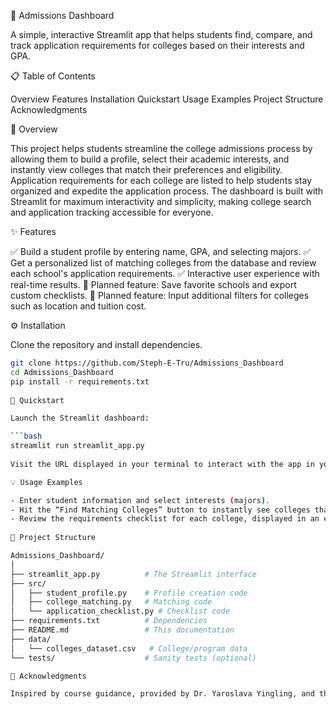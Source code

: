 🚀 Admissions Dashboard

A simple, interactive Streamlit app that helps students find, compare, and track application requirements for colleges based on their interests and GPA.

📋 Table of Contents

Overview
Features
Installation
Quickstart
Usage Examples
Project Structure
Acknowledgments

📖 Overview

This project helps students streamline the college admissions process by allowing them to build a profile, select their academic interests, and instantly view colleges that match their preferences and eligibility. Application requirements for each college are listed to help students stay organized and expedite the application process. The dashboard is built with Streamlit for maximum interactivity and simplicity, making college search and application tracking accessible for everyone.

✨ Features

✅ Build a student profile by entering name, GPA, and selecting majors.
✅ Get a personalized list of matching colleges from the database and review each school's application requirements.
✅ Interactive user experience with real-time results.
🚧 Planned feature: Save favorite schools and export custom checklists.
🚧 Planned feature: Input additional filters for colleges such as location and tuition cost.

⚙️ Installation

Clone the repository and install dependencies.

```bash
git clone https://github.com/Steph-E-Tru/Admissions_Dashboard
cd Admissions_Dashboard
pip install -r requirements.txt
                    
🚀 Quickstart

Launch the Streamlit dashboard:

```bash
streamlit run streamlit_app.py
                    
Visit the URL displayed in your terminal to interact with the app in your browser.

💡 Usage Examples

- Enter student information and select interests (majors).
- Hit the “Find Matching Colleges” button to instantly see colleges that fit your profile.
- Review the requirements checklist for each college, displayed in an easy-to-read format.
                    
📁 Project Structure

Admissions_Dashboard/
│
├── streamlit_app.py          # The Streamlit interface
├── src/
│   ├── student_profile.py    # Profile creation code
│   ├── college_matching.py   # Matching code
│   └── application_checklist.py # Checklist code
├── requirements.txt          # Dependencies
├── README.md                 # This documentation
├── data/
│   └── colleges_dataset.csv   # College/program data
└── tests/                    # Sanity tests (optional)

🙏 Acknowledgments

Inspired by course guidance, provided by Dr. Yaroslava Yingling, and the NCSU MSE 490 prototype assignments. Thanks to Streamlit/Colab and other AI tools for rapid prototyping.                    
